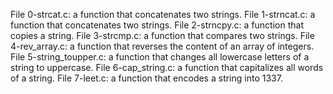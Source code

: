 File 0-strcat.c: a function that concatenates two strings.
File 1-strncat.c: a function that concatenates two strings.
File 2-strncpy.c: a function that copies a string.
File 3-strcmp.c:  a function that compares two strings.
File 4-rev_array.c:  a function that reverses the content of an array of integers.
File 5-string_toupper.c: a function that changes all lowercase letters of a string to uppercase.
File 6-cap_string.c: a function that capitalizes all words of a string.
File 7-leet.c: a function that encodes a string into 1337.
